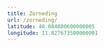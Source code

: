 ```yaml
---
title: Zorneding
url: /zorneding/
latitude: 48.084880600000005
longitude: 11.827673500000001
---
```

